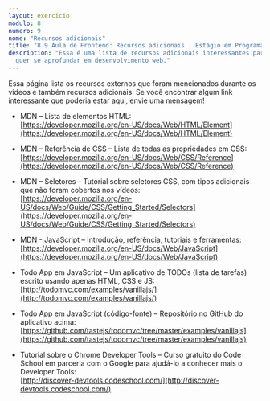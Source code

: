 ```yaml
---
layout: exercicio
modulo: 8
numero: 9
nome: "Recursos adicionais"
title: "8.9 Aula de Frontend: Recursos adicionais | Estágio em Programação"
description: "Essa é uma lista de recursos adicionais interessantes para quem
  quer se aprofundar em desenvolvimento web."
---
```


Essa página lista os recursos externos que foram mencionados durante os vídeos e também recursos adicionais. Se você encontrar algum link interessante que poderia estar aqui, envie uma mensagem!

- MDN – Lista de elementos HTML:<br>
  [https://developer.mozilla.org/en-US/docs/Web/HTML/Element](https://developer.mozilla.org/en-US/docs/Web/HTML/Element)

- MDN – Referência de CSS – Lista de todas as propriedades em CSS:<br>
  [https://developer.mozilla.org/en-US/docs/Web/CSS/Reference](https://developer.mozilla.org/en-US/docs/Web/CSS/Reference)

- MDN – Seletores – Tutorial sobre seletores CSS, com tipos adicionais que não foram cobertos nos vídeos:<br>
  [https://developer.mozilla.org/en-US/docs/Web/Guide/CSS/Getting_Started/Selectors](https://developer.mozilla.org/en-US/docs/Web/Guide/CSS/Getting_Started/Selectors)

- MDN - JavaScript – Introdução, referência, tutoriais e ferramentas:<br>
  [https://developer.mozilla.org/en-US/docs/Web/JavaScript](https://developer.mozilla.org/en-US/docs/Web/JavaScript)

- Todo App em JavaScript – Um aplicativo de TODOs (lista de tarefas) escrito usando apenas HTML, CSS e JS:<br>
  [http://todomvc.com/examples/vanillajs/](http://todomvc.com/examples/vanillajs/)

- Todo App em JavaScript (código-fonte) – Repositório no GitHub do aplicativo acima:<br>
  [https://github.com/tastejs/todomvc/tree/master/examples/vanillajs](https://github.com/tastejs/todomvc/tree/master/examples/vanillajs)

- Tutorial sobre o Chrome Developer Tools – Curso gratuito do Code School em parceria com o Google para ajudá-lo a conhecer mais o Developer Tools:<br>
  [http://discover-devtools.codeschool.com/](http://discover-devtools.codeschool.com/)
